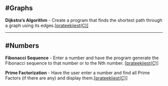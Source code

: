 #Graphs
--------

**Dijkstra’s Algorithm** - Create a program that finds the shortest path through a graph using its edges.[[prateekiiest(C)] ](https://github.com/prateekiiest/SelfProjects/blob/master/1.c)

---------

#Numbers
--------

**Fibonacci Sequence** - Enter a number and have the program generate the Fibonacci sequence to that number or to the Nth number.
[[prateekiiest(C)]](https://github.com/prateekiiest/SelfProjects/blob/master/fib.c)

**Prime Factorization** - Have the user enter a number and find all Prime Factors (if there are any) and display them.[[prateekiiest(C)]](https://github.com/prateekiiest/SelfProjects/blob/master/prime.c)
